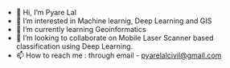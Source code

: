 - 👋 Hi, I’m Pyare Lal
- 👀 I’m interested in Machine learnig, Deep Learning and GIS
- 🌱 I’m currently learning Geoinformatics
- 💞️ I’m looking to collaborate on Mobile Laser Scanner based classification using Deep Learning.
- 📫 How to reach me : through email - pyarelalcivil@gmail.com

<!---
Pyarelal45/Pyarelal45 is a ✨ special ✨ repository because its `README.md` (this file) appears on your GitHub profile.
You can click the Preview link to take a look at your changes.
--->
